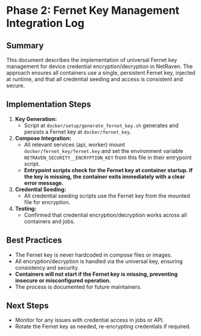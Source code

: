 # Phase 2: Fernet Key Management Integration Log

## Summary
This document describes the implementation of universal Fernet key management for device credential encryption/decryption in NetRaven. The approach ensures all containers use a single, persistent Fernet key, injected at runtime, and that all credential seeding and access is consistent and secure.

## Implementation Steps
1. **Key Generation:**
   - Script at `docker/setup/generate_fernet_key.sh` generates and persists a Fernet key at `docker/fernet_key`.
2. **Compose Integration:**
   - All relevant services (api, worker) mount `docker/fernet_key/fernet.key` and set the environment variable `NETRAVEN_SECURITY__ENCRYPTION_KEY` from this file in their entrypoint script.
   - **Entrypoint scripts check for the Fernet key at container startup. If the key is missing, the container exits immediately with a clear error message.**
3. **Credential Seeding:**
   - All credential seeding scripts use the Fernet key from the mounted file for encryption.
4. **Testing:**
   - Confirmed that credential encryption/decryption works across all containers and jobs.

## Best Practices
- The Fernet key is never hardcoded in compose files or images.
- All encryption/decryption is handled via the universal key, ensuring consistency and security.
- **Containers will not start if the Fernet key is missing, preventing insecure or misconfigured operation.**
- The process is documented for future maintainers.

## Next Steps
- Monitor for any issues with credential access in jobs or API.
- Rotate the Fernet key as needed, re-encrypting credentials if required.
